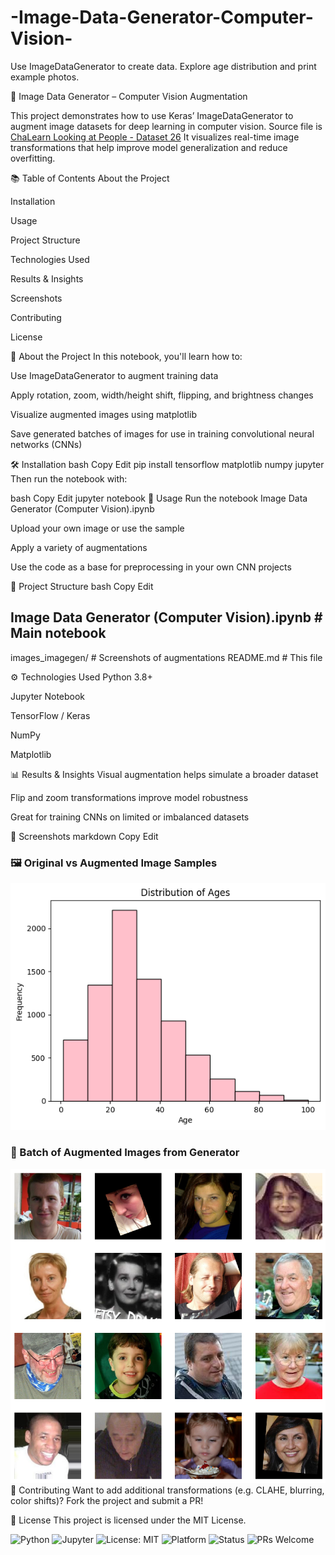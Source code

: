 # -Image-Data-Generator-Computer-Vision-
Use ImageDataGenerator to create data.  Explore age distribution and print example photos.

🧠 Image Data Generator – Computer Vision Augmentation

This project demonstrates how to use Keras’ ImageDataGenerator to augment image datasets for deep learning in computer vision. Source file is [ChaLearn Looking at People - Dataset 26](https://chalearnlap.cvc.uab.es/dataset/26/description/)
 It visualizes real-time image transformations that help improve model generalization and reduce overfitting.

📚 Table of Contents
About the Project

Installation

Usage

Project Structure

Technologies Used

Results & Insights

Screenshots

Contributing

License

📌 About the Project
In this notebook, you'll learn how to:

Use ImageDataGenerator to augment training data

Apply rotation, zoom, width/height shift, flipping, and brightness changes

Visualize augmented images using matplotlib

Save generated batches of images for use in training convolutional neural networks (CNNs)

🛠 Installation
bash
Copy
Edit
pip install tensorflow matplotlib numpy jupyter
Then run the notebook with:

bash
Copy
Edit
jupyter notebook
🚀 Usage
Run the notebook Image Data Generator (Computer Vision).ipynb

Upload your own image or use the sample

Apply a variety of augmentations

Use the code as a base for preprocessing in your own CNN projects

📁 Project Structure
bash
Copy
Edit
## Image Data Generator (Computer Vision).ipynb   # Main notebook
images_imagegen/                                 # Screenshots of augmentations
README.md                                         # This file

⚙️ Technologies Used
Python 3.8+

Jupyter Notebook

TensorFlow / Keras

NumPy

Matplotlib

📊 Results & Insights
Visual augmentation helps simulate a broader dataset

Flip and zoom transformations improve model robustness

Great for training CNNs on limited or imbalanced datasets

📸 Screenshots
markdown
Copy
Edit
### 🖼️ Original vs Augmented Image Samples  
![Original and Augmented](images_imagegen/imagegen_image_1.png)

### 🔄 Batch of Augmented Images from Generator  
![Augmented Batch](images_imagegen/imagegen_image_2.png)
🤝 Contributing
Want to add additional transformations (e.g. CLAHE, blurring, color shifts)? Fork the project and submit a PR!

🪪 License
This project is licensed under the MIT License.

![Python](https://img.shields.io/badge/Python-3.8+-blue.svg)
![Jupyter](https://img.shields.io/badge/Jupyter-Notebook-orange.svg)
![License: MIT](https://img.shields.io/badge/License-MIT-yellow.svg)
![Platform](https://img.shields.io/badge/Platform-JupyterLab%20%7C%20Notebook-lightgrey.svg)
![Status](https://img.shields.io/badge/Status-Exploratory-blueviolet.svg)
![PRs Welcome](https://img.shields.io/badge/PRs-welcome-brightgreen.svg)

